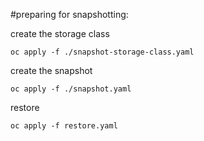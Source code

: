 #preparing for snapshotting:

create the storage class
```
oc apply -f ./snapshot-storage-class.yaml
```
create the snapshot
```
oc apply -f ./snapshot.yaml
```
restore
```
oc apply -f restore.yaml
```
